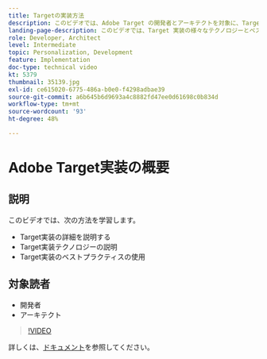 ```yaml
---
title: Targetの実装方法
description: このビデオでは、Adobe Target の開発者とアーキテクトを対象に、Target の実装について説明します。 このビデオでは、Target 実装の様々なテクノロジーとベストプラクティスについて説明します。
landing-page-description: このビデオでは、Target 実装の様々なテクノロジーとベストプラクティスについて説明します。
role: Developer, Architect
level: Intermediate
topic: Personalization, Development
feature: Implementation
doc-type: technical video
kt: 5379
thumbnail: 35139.jpg
exl-id: ce615020-6775-486a-b0e0-f4298adbae39
source-git-commit: a6b645b6d9693a4c8882fd47ee0d61698c0b834d
workflow-type: tm+mt
source-wordcount: '93'
ht-degree: 48%

---
```


# Adobe Target実装の概要

## 説明

このビデオでは、次の方法を学習します。

* Target実装の詳細を説明する
* Target実装テクノロジーの説明
* Target実装のベストプラクティスの使用

## 対象読者

* 開発者
* アーキテクト

>[!VIDEO](https://video.tv.adobe.com/v/35139/?quality=12)

詳しくは、[ドキュメント](https://experienceleague.adobe.com/docs/target/using/implement-target/implementing-target.html?lang=en)を参照してください。
